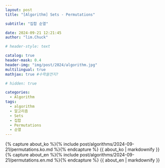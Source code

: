 ```yaml
---
layout: post
title: "[Algorithm] Sets - Permutations"

subtitle: "집합 순열"

date: 2024-09-21 12:21:45
author: "lim.Chuck"

# header-style: text

catalog: true
header-mask: 0.4
header-img: "img/post/2024/algorithm.jpg"
multilingual: true
mathjax: true #수학쓸껀지?

# hidden: true

categories:
  - Algorithm
tags:
  - algorithm
  - 알고리즘
  - Sets
  - 집합
  - Permutations
  - 순열
---
```


<div class="ko post-container">
    {% capture about_ko %}{% include post/algorithms/2024-09-21/permutations.ko.md %}{% endcapture %}
    {{ about_ko | markdownify }}
</div>
<div class="en post-container">
    {% capture about_en %}{% include post/algorithms/2024-09-21/permutations.en.md %}{% endcapture %}
    {{ about_en | markdownify }}
</div>
